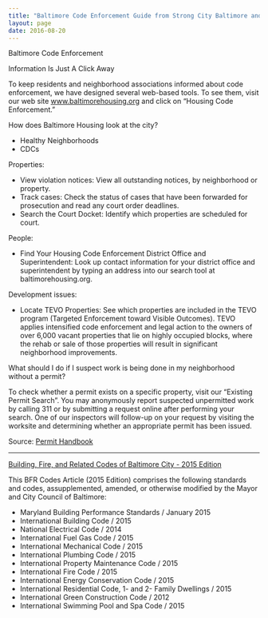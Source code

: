 ```yaml
---
title: "Baltimore Code Enforcement Guide from Strong City Baltimore and Baltimore Housing"
layout: page
date: 2016-08-20
---
```


Baltimore Code Enforcement

Information Is Just A Click Away

To  keep  residents  and  neighborhood  associations  informed  about  code  enforcement,  we  have  designed several  web-based  tools.  To  see  them,  visit  our  web site  www.baltimorehousing.org  and  click  on  “Housing Code Enforcement.”

How does Baltimore Housing look at the city?

- Healthy Neighborhoods
- CDCs

Properties:

- View violation notices: View  all  outstanding  notices,  by  neighborhood  or property.
- Track cases: Check the status of cases that have been forwarded for prosecution and read any court order deadlines.
- Search the Court Docket: Identify which properties are scheduled for court.

People:
- Find Your Housing Code Enforcement District Office and Superintendent: Look up contact information for your district office and superintendent  by  typing  an  address  into  our  search tool at baltimorehousing.org.

Development issues:

- Locate TEVO Properties: See  which  properties  are  included  in  the  TEVO  program (Targeted Enforcement toward Visible Outcomes). TEVO applies intensified code enforcement and legal action  to  the  owners  of  over  6,000  vacant  properties that lie on highly occupied blocks, where the rehab or sale of those properties will result in significant neighborhood improvements.

What should I do if I suspect work is being done in my neighborhood without a permit?

To check whether a permit exists on a specific property, visit our “Existing Permit Search”. You may anonymously report suspected unpermitted work by calling 311 or by submitting a request online after performing your search. One of our inspectors will follow-up on your request by visiting the worksite and determining whether an appropriate permit has been issued.

Source: [Permit Handbook](http://static.baltimorehousing.org/pdf/permit_handbook.pdf)

---

[Building, Fire, and Related Codes of Baltimore City - 2015 Edition](http://legislativereference.baltimorecity.gov/sites/default/files/Art%2000%20-%20Bldg,%20Fire.pdf)

This BFR Codes Article (2015 Edition) comprises the following standards and codes, assupplemented, amended, or otherwise modified by the Mayor and City Council of Baltimore:

  - Maryland Building Performance Standards / January 2015
  - International Building Code / 2015
  - National Electrical Code / 2014
  - International Fuel Gas Code / 2015
  - International Mechanical Code / 2015
  - International Plumbing Code / 2015
  - International Property Maintenance Code / 2015
  - International Fire Code / 2015
  - International Energy Conservation Code / 2015
  - International Residential Code, 1- and 2- Family Dwellings / 2015
  - International Green Construction Code / 2012
  - International Swimming Pool and Spa Code / 2015
